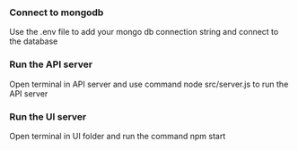 ### Connect to mongodb

Use the .env file to add your mongo db connection string and connect to the database

### Run the API server

Open terminal in API server and use command node src/server.js to run the API server

### Run the UI server

Open terminal in UI folder and run the command npm start